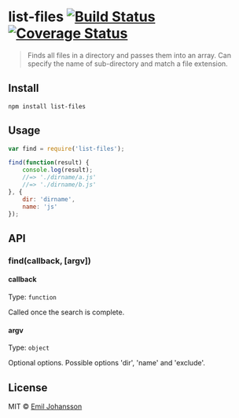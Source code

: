 # list-files [![Build Status](https://travis-ci.org/emiljohansson/list-files.svg?branch=master)](https://travis-ci.org/emiljohansson/list-files) [![Coverage Status](https://img.shields.io/coveralls/emiljohansson/list-files/master.svg)](https://coveralls.io/r/emiljohansson/list-files?branch=master)

> Finds all files in a directory and passes them into an array.
> Can specify the name of sub-directory and match a file extension.

## Install

```
npm install list-files
```

## Usage

```js
var find = require('list-files');

find(function(result) {
    console.log(result);
    //=> './dirname/a.js'
    //=> './dirname/b.js'
}, {
    dir: 'dirname',
    name: 'js'
});
```

## API
### find(callback, [argv])
#### callback

Type: `function`

Called once the search is complete.

#### argv

Type: `object`

Optional options. Possible options 'dir', 'name' and 'exclude'.

## License

MIT © [Emil Johansson](http://emiljohansson.se)
